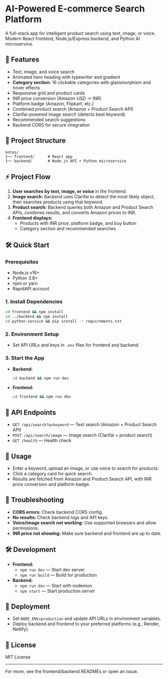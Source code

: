 # AI-Powered E-commerce Search Platform

A full-stack app for intelligent product search using text, image, or voice. Modern React frontend, Node.js/Express backend, and Python AI microservice.

## 🚀 Features
- Text, image, and voice search
- Animated hero heading with typewriter and gradient
- **Category section:** 16 clickable categories with glassmorphism and hover effects
- Responsive grid and product cards
- INR price conversion (Amazon USD → INR)
- Platform badge (Amazon, Flipkart, etc.)
- Combined product search (Amazon + Product Search API)
- Clarifai-powered image search (detects best keyword)
- Recommended search suggestions
- Backend CORS for secure integration

## 📁 Project Structure
```
notes/
├── frontend/      # React app
├── backend/       # Node.js API + Python microservice
```

## ⚡ Project Flow
1. **User searches by text, image, or voice** in the frontend.
2. **Image search:** Backend uses Clarifai to detect the most likely object, then searches products using that keyword.
3. **Product search:** Backend queries both Amazon and Product Search APIs, combines results, and converts Amazon prices to INR.
4. **Frontend displays:**
   - Products with INR price, platform badge, and buy button
   - Category section and recommended searches

## 🛠️ Quick Start

### Prerequisites
- Node.js v16+
- Python 3.8+
- npm or yarn
- RapidAPI account

### 1. Install Dependencies
```bash
cd frontend && npm install
cd ../backend && npm install
cd python-service && pip install -r requirements.txt
```

### 2. Environment Setup
- Set API URLs and keys in `.env` files for frontend and backend.

### 3. Start the App
- **Backend:**
  ```bash
  cd backend && npm run dev
  ```
- **Frontend:**
  ```bash
  cd frontend && npm run dev
  ```

## 🔌 API Endpoints
- `GET /api/search?q=keyword` — Text search (Amazon + Product Search API)
- `POST /api/search/image` — Image search (Clarifai + product search)
- `GET /health` — Health check

## 🎯 Usage
- Enter a keyword, upload an image, or use voice to search for products.
- Click a category card for quick search.
- Results are fetched from Amazon and Product Search API, with INR price conversion and platform badge.

## 🐞 Troubleshooting
- **CORS errors:** Check backend CORS config.
- **No results:** Check backend logs and API keys.
- **Voice/image search not working:** Use supported browsers and allow permissions.
- **INR price not showing:** Make sure backend and frontend are up to date.

## 🛠️ Development
- **Frontend:**
  - `npm run dev` — Start dev server
  - `npm run build` — Build for production
- **Backend:**
  - `npm run dev` — Start with nodemon
  - `npm start` — Start production server

## 🚀 Deployment
- Set `NODE_ENV=production` and update API URLs in environment variables.
- Deploy backend and frontend to your preferred platforms (e.g., Render, Netlify).

## 📄 License
MIT License

---
For more, see the frontend/backend READMEs or open an issue. 